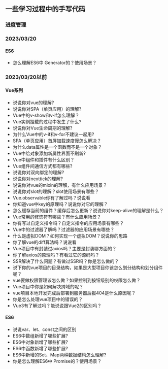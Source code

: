 ## 一些学习过程中的手写代码
### 进度管理


### 2023/03/20
#### ES6
- 怎么理解ES6中 Generator的？使用场景？

### 2023/03/20以前

#### Vue系列
- 说说你对vue的理解?
- 说说你对SPA（单页应用）的理解?
- Vue中的v-show和v-if怎么理解？
- Vue实例挂载的过程中发生了什么?
- 说说你对Vue生命周期的理解?
- 为什么Vue中的v-if和v-for不建议一起用?
- SPA（单页应用）首屏加载速度慢怎么解决？
- 为什么data属性是一个函数而不是一个对象？
- Vue中给对象添加新属性界面不刷新?
- Vue中组件和插件有什么区别？
- Vue组件间通信方式都有哪些?
- 说说你对双向绑定的理解?
- 说说你对nexttick的理解?
- 说说你对vue的mixin的理解，有什么应用场景？
- 说说你对slot的理解？slot使用场景有哪些？
- Vue.observable你有了解过吗？说说看
- 你知道vue中key的原理吗？说说你对它的理解？
- 怎么缓存当前的组件？缓存后怎么更新？说说你对keep-alive的理解是什么？
- Vue常用的修饰符有哪些？有什么应用场景？
- 你有写过自定义指令吗？自定义指令的应用场景有哪些？
- Vue中的过滤器了解吗？过滤器的应用场景有哪些？
- 什么是虚拟DOM？如何实现一个虚拟DOM？说说你的思路
- 你了解vue的diff算法吗？说说看
- Vue项目中有封装过axios吗？主要是封装哪方面的？
- 你了解axios的原理吗？有看过它的源码吗？
- SSR解决了什么问题？有做过SSR吗？你是怎么做的？
- 说下你的vue项目的目录结构，如果是大型项目你该怎么划分结构和划分组件呢？
- vue要做权限管理该怎么做？如果控制到按钮级别的权限怎么做？
- Vue项目中你是如何解决跨域的呢？
- vue项目本地开发完成后部署到服务器后报404是什么原因呢？
- 你是怎么处理vue项目中的错误的？
- Vue3有了解过吗？能说说跟Vue2的区别吗？

#### ES6
- 说说var、let、const之间的区别
- ES6中数组新增了哪些扩展?
- ES6中对象新增了哪些扩展?
- ES6中函数新增了哪些扩展?
- ES6中新增的Set、Map两种数据结构怎么理解?
- 你是怎么理解ES6中 Promise的？使用场景？
